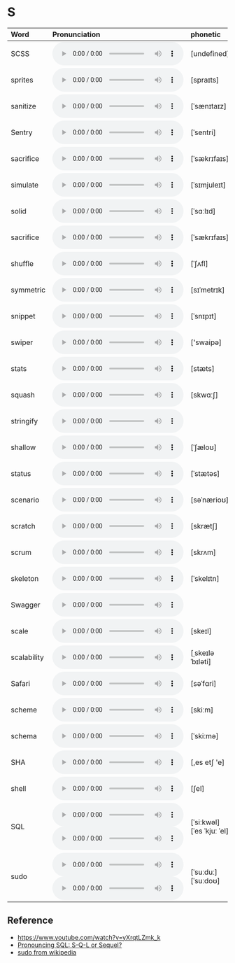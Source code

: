 
# S

| Word  | Pronunciation | phonetic |
| :-- | :-- | :-- |
| SCSS | <audio src="/awesome-pronunciation/public/audio/SCSS.mp3" controls="controls" controlslist="nodownload"></audio> | [undefined] |
| sprites | <audio src="/awesome-pronunciation/public/audio/sprites.mp3" controls="controls" controlslist="nodownload"></audio> | [spraɪts] |
| sanitize | <audio src="/awesome-pronunciation/public/audio/sanitize.mp3" controls="controls" controlslist="nodownload"></audio> | [ˈsænɪtaɪz] |
| Sentry | <audio src="/awesome-pronunciation/public/audio/Sentry.mp3" controls="controls" controlslist="nodownload"></audio> | [ˈsentri] |
| sacrifice | <audio src="/awesome-pronunciation/public/audio/sacrifice.mp3" controls="controls" controlslist="nodownload"></audio> | [ˈsækrɪfaɪs] |
| simulate | <audio src="/awesome-pronunciation/public/audio/simulate.mp3" controls="controls" controlslist="nodownload"></audio> | [ˈsɪmjuleɪt] |
| solid | <audio src="/awesome-pronunciation/public/audio/solid.mp3" controls="controls" controlslist="nodownload"></audio> | [ˈsɑːlɪd] |
| sacrifice | <audio src="/awesome-pronunciation/public/audio/sacrifice.mp3" controls="controls" controlslist="nodownload"></audio> | [ˈsækrɪfaɪs] |
| shuffle | <audio src="/awesome-pronunciation/public/audio/shuffle.mp3" controls="controls" controlslist="nodownload"></audio> | [ˈʃʌfl] |
| symmetric | <audio src="/awesome-pronunciation/public/audio/symmetric.mp3" controls="controls" controlslist="nodownload"></audio> | [sɪˈmetrɪk] |
| snippet | <audio src="/awesome-pronunciation/public/audio/snippet.mp3" controls="controls" controlslist="nodownload"></audio> | [ˈsnɪpɪt] |
| swiper | <audio src="/awesome-pronunciation/public/audio/swiper.mp3" controls="controls" controlslist="nodownload"></audio> | ['swaipə] |
| stats | <audio src="/awesome-pronunciation/public/audio/stats.mp3" controls="controls" controlslist="nodownload"></audio> | [stæts] |
| squash | <audio src="/awesome-pronunciation/public/audio/squash.mp3" controls="controls" controlslist="nodownload"></audio> | [skwɑːʃ] |
| stringify | <audio src="/awesome-pronunciation/public/audio/stringify.mp3" controls="controls" controlslist="nodownload"></audio> |  |
| shallow | <audio src="/awesome-pronunciation/public/audio/shallow.mp3" controls="controls" controlslist="nodownload"></audio> | [ˈʃæloʊ] |
| status | <audio src="/awesome-pronunciation/public/audio/status.mp3" controls="controls" controlslist="nodownload"></audio> | [ˈstætəs] |
| scenario | <audio src="/awesome-pronunciation/public/audio/scenario.mp3" controls="controls" controlslist="nodownload"></audio> | [səˈnærioʊ] |
| scratch | <audio src="/awesome-pronunciation/public/audio/scratch.mp3" controls="controls" controlslist="nodownload"></audio> | [skrætʃ] |
| scrum | <audio src="/awesome-pronunciation/public/audio/scrum.mp3" controls="controls" controlslist="nodownload"></audio> | [skrʌm] |
| skeleton | <audio src="/awesome-pronunciation/public/audio/skeleton.mp3" controls="controls" controlslist="nodownload"></audio> | [ˈskelɪtn] |
| Swagger | <audio src="/awesome-pronunciation/public/audio/Swagger.mp3" controls="controls" controlslist="nodownload"></audio> |  |
| scale | <audio src="/awesome-pronunciation/public/audio/scale.mp3" controls="controls" controlslist="nodownload"></audio> | [skeɪl] |
| scalability | <audio src="/awesome-pronunciation/public/audio/scalability.mp3" controls="controls" controlslist="nodownload"></audio> | [ˌskeɪləˈbɪləti] |
| Safari | <audio src="/awesome-pronunciation/public/audio/Safari.mp3" controls="controls" controlslist="nodownload"></audio> | [səˈfɑri] |
| scheme | <audio src="/awesome-pronunciation/public/audio/scheme.mp3" controls="controls" controlslist="nodownload"></audio> | [skiːm] |
| schema | <audio src="/awesome-pronunciation/public/audio/schema.mp3" controls="controls" controlslist="nodownload"></audio> | [ˈskiːmə] |
| SHA | <audio src="/awesome-pronunciation/public/audio/SHA.mp3" controls="controls" controlslist="nodownload"></audio> | [,es etʃ 'e] |
| shell | <audio src="/awesome-pronunciation/public/audio/shell.mp3" controls="controls" controlslist="nodownload"></audio> | [ʃel] |
| SQL | <audio src="/awesome-pronunciation/public/audio/SQL-0.mp3" controls="controls" controlslist="nodownload"></audio><br/><audio src="/awesome-pronunciation/public/audio/SQL-1.mp3" controls="controls" controlslist="nodownload"></audio> | [ˈsiːkwəl]<br/>[ˈes ˈkjuː ˈel] |
| sudo | <audio src="/awesome-pronunciation/public/audio/sudo-0.mp3" controls="controls" controlslist="nodownload"></audio><br/><audio src="/awesome-pronunciation/public/audio/sudo-1.mp3" controls="controls" controlslist="nodownload"></audio> | [ˈsuːduː]<br/>[ˈsuːdoʊ] |

## Reference

- https://www.youtube.com/watch?v=yXrqtLZmk_k
- [Pronouncing SQL: S-Q-L or Sequel?](http://patorjk.com/blog/2012/01/26/pronouncing-sql-s-q-l-or-sequel/)
- [sudo from wikipedia](https://en.wikipedia.org/wiki/Sudo)
